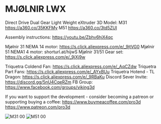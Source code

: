# MJØLNIR LWX
Direct Drive Dual Gear Light Weight eXtruder
3D Model: 
M31 https://a360.co/35KKFMy
M51 https://a360.co/3td5ZUI

Assembly instructions: https://youtu.be/Zbhv6hjX4qc

Mjølnir 31 NEMA 14 motor: https://s.click.aliexpress.com/e/_9jtVG0
Mjølnir 51 NEMA1 4 motor: shorturl.at/hijwS 
Mjølnir 31/51 Gear set: https://s.click.aliexpress.com/e/_9jXj9w

Triquetra Coldend Fan: https://s.click.aliexpress.com/e/_AqCZdw
Triquetra Part Fans: https://s.click.aliexpress.com/e/_AYxBUu
Triquetra Hotend - TL Dragon: https://s.click.aliexpress.com/e/_9RBaKu
Discord Sever Invite: https://discord.gg/5nU4CqeRZm
FB Group: https://www.facebook.com/groups/viking3d

If you want to support the development - consider becoming a patreon or supporting buying a coffee:
https://www.buymeacoffee.com/pro3d
https://www.patreon.com/pro3d

![M31 00](https://user-images.githubusercontent.com/32734385/114527006-ca905600-9c47-11eb-932d-deb471423443.png)
![M51 00](https://user-images.githubusercontent.com/32734385/114527016-ccf2b000-9c47-11eb-9401-48aeb1d948b9.png)

